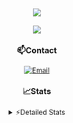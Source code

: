 <div align="center">

<h1 align="center">
  <a href="https://git.io/typing-svg">
    <img src="https://readme-typing-svg.herokuapp.com/?lines=Hello,+There!+👋;This+is+chicho.;CEO+on+Hely+Development....;&center=true&size=25">
  </a>
</h1>
  
<p align="center">
  <img src="https://lanyard.cnrad.dev/api/852683595378196480" />
</p>
  
### 📫Contact
  [![Email](https://img.shields.io/badge/Email-gastondalla@gmail.com-04619f?style=for-the-badge&logo=gmail&logoColor=white)](mailto:gastondalla@gmail.com)
</br>  

### 📈Stats
<details>
    <summary> ⚡Detailed Stats</summary>
    <br/>

<!--START_SECTION:waka-->
![Code Time](http://img.shields.io/badge/Code%20Time-115%20hrs%2035%20mins-blue)

![Profile Views](http://img.shields.io/badge/Profile%20Views-4-blue)

**🐱 My GitHub Data** 

> 📦 37.3 kB Used in GitHub's Storage 
 > 
> 🏆 6 Contributions in the Year 2023
 > 
> 🚫 Not Opted to Hire
 > 
> 📜 8 Public Repositories 
 > 
> 🔑 6 Private Repositories 
 > 
**I'm a Night 🦉** 

```text
🌞 Morning                14 commits          █░░░░░░░░░░░░░░░░░░░░░░░░   04.36 % 
🌆 Daytime                48 commits          ████░░░░░░░░░░░░░░░░░░░░░   14.95 % 
🌃 Evening                151 commits         ████████████░░░░░░░░░░░░░   47.04 % 
🌙 Night                  108 commits         ████████░░░░░░░░░░░░░░░░░   33.64 % 
```
📅 **I'm Most Productive on Tuesday** 

```text
Monday                   22 commits          ██░░░░░░░░░░░░░░░░░░░░░░░   06.85 % 
Tuesday                  67 commits          █████░░░░░░░░░░░░░░░░░░░░   20.87 % 
Wednesday                59 commits          █████░░░░░░░░░░░░░░░░░░░░   18.38 % 
Thursday                 32 commits          ██░░░░░░░░░░░░░░░░░░░░░░░   09.97 % 
Friday                   43 commits          ███░░░░░░░░░░░░░░░░░░░░░░   13.40 % 
Saturday                 48 commits          ████░░░░░░░░░░░░░░░░░░░░░   14.95 % 
Sunday                   50 commits          ████░░░░░░░░░░░░░░░░░░░░░   15.58 % 
```


📊 **This Week I Spent My Time On** 

```text
🕑︎ Time Zone: America/Argentina/Buenos_Aires

💬 Programming Languages: 
HTML                     3 hrs 9 mins        █████████████████░░░░░░░░   66.33 % 
Python                   1 hr 22 mins        ███████░░░░░░░░░░░░░░░░░░   28.80 % 
Text                     12 mins             █░░░░░░░░░░░░░░░░░░░░░░░░   04.27 % 
CSS                      1 min               ░░░░░░░░░░░░░░░░░░░░░░░░░   00.60 % 

🔥 Editors: 
VS Code                  4 hrs 46 mins       █████████████████████████   100.00 % 

🐱‍💻 Projects: 
Coder                    1 hr 52 mins        ██████████░░░░░░░░░░░░░░░   39.23 % 
Unknown Project          1 hr 30 mins        ████████░░░░░░░░░░░░░░░░░   31.45 % 
pagina-1                 1 hr 11 mins        ██████░░░░░░░░░░░░░░░░░░░   24.83 % 
ocean-backend            12 mins             █░░░░░░░░░░░░░░░░░░░░░░░░   04.49 % 

💻 Operating System: 
Windows                  4 hrs 46 mins       █████████████████████████   100.00 % 
```

**I Mostly Code in JavaScript** 

```text
JavaScript               8 repos             ████████░░░░░░░░░░░░░░░░░   33.33 % 
CSS                      3 repos             ███░░░░░░░░░░░░░░░░░░░░░░   12.50 % 
Python                   2 repos             ██░░░░░░░░░░░░░░░░░░░░░░░   08.33 % 
C#                       1 repo              █░░░░░░░░░░░░░░░░░░░░░░░░   04.17 % 
Batchfile                1 repo              █░░░░░░░░░░░░░░░░░░░░░░░░   04.17 % 
```




 Last Updated on 02/06/2023 16:15:11 UTC
<!--END_SECTION:waka-->
</details>
